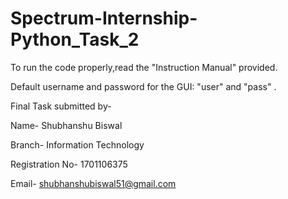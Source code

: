 # Spectrum-Internship-Python_Task_2
To run the code properly,read the "Instruction Manual" provided.

Default username and password for the GUI: "user" and "pass" .

Final Task submitted by-
  
   Name- Shubhanshu Biswal
   
   Branch- Information Technology
   
   Registration No- 1701106375
   
   Email- shubhanshubiswal51@gmail.com
